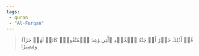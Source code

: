 ```yaml
---
tags: 
 - quran 
 - "Al-Furqan"
---
```


> قُلۡ أَذَٰلِكَ خَيۡرٌ أَمۡ جَنَّةُ ٱلۡخُلۡدِ ٱلَّتِي وُعِدَ ٱلۡمُتَّقُونَۚ كَانَتۡ لَهُمۡ جَزَآءٗ وَمَصِيرٗا
